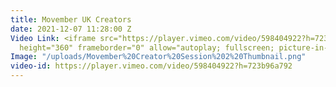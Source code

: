 ```yaml
---
title: Movember UK Creators
date: 2021-12-07 11:28:00 Z
Video Link: <iframe src="https://player.vimeo.com/video/598404922?h=723b96a792" width="640"
  height="360" frameborder="0" allow="autoplay; fullscreen; picture-in-picture" allowfullscreen></iframe>
Image: "/uploads/Movember%20Creator%20Session%202%20Thumbnail.png"
video-id: https://player.vimeo.com/video/598404922?h=723b96a792
---
```


